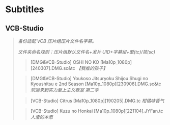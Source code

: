 # Subtitles

## VCB-Studio

> _备份适配 VCB 压片组压片文件名字幕。_
>
> _文件夹命名规则：压片组默认文件名+发片 UID+字幕组+繁(tc)/简(sc)_
>
> > [DMG&VCB-Studio] OSHI NO KO [Ma10p_1080p][240307].DMG.sc&tc _【我推的孩子】_
>
> > [DMG&VCB-Studio] Youkoso Jitsuryoku Shijou Shugi no Kyoushitsu e 2nd Season [Ma10p_1080p][230906].DMG.sc&tc _欢迎来到实力至上主义教室 第二季_
>
> > [VCB-Studio] Citrus [Ma10p_1080p][190205].DMG.tc _柑橘味香气_
>
> > [VCB-Studio] Kuzu no Honkai [Ma10p_1080p][221104].JYFan.tc _人渣的本愿_
